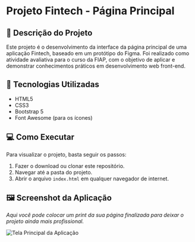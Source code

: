 # Projeto Fintech - Página Principal

## 📝 Descrição do Projeto

Este projeto é o desenvolvimento da interface da página principal de uma aplicação Fintech, baseado em um protótipo do Figma. Foi realizado como atividade avaliativa para o curso da FIAP, com o objetivo de aplicar e demonstrar conhecimentos práticos em desenvolvimento web front-end.

## 🚀 Tecnologias Utilizadas

* HTML5
* CSS3
* Bootstrap 5
* Font Awesome (para os ícones)

## 💻 Como Executar

Para visualizar o projeto, basta seguir os passos:
1.  Fazer o download ou clonar este repositório.
2.  Navegar até a pasta do projeto.
3.  Abrir o arquivo `index.html` em qualquer navegador de internet.

## 🖼️ Screenshot da Aplicação

*Aqui você pode colocar um print da sua página finalizada para deixar o projeto ainda mais profissional.*

![Tela Principal da Aplicação](img/screenshot-final.png)
